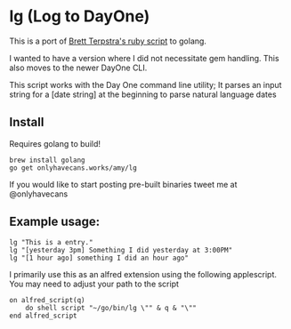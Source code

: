 # lg (Log to DayOne)

This is a port of [Brett Terpstra's ruby script](https://brettterpstra.com/2012/01/16/logging-with-day-one-geek-style/) to golang.

I wanted to have a version where I did not necessitate gem handling. This also moves to the newer DayOne CLI.

This script works with the Day One command line utility;
It parses an input string for a [date string] at the
beginning to parse natural language dates

## Install
Requires golang to build!
```
brew install golang
go get onlyhavecans.works/amy/lg
```

If you would like to start posting pre-built binaries tweet me at @onlyhavecans

## Example usage:

```shell script
lg "This is a entry."
lg "[yesterday 3pm] Something I did yesterday at 3:00PM"
lg "[1 hour ago] something I did an hour ago"
```

I primarily use this as an alfred extension using the following applescript. You may need to adjust your path to the script

```applescript
on alfred_script(q)
    do shell script "~/go/bin/lg \"" & q & "\""
end alfred_script
```

